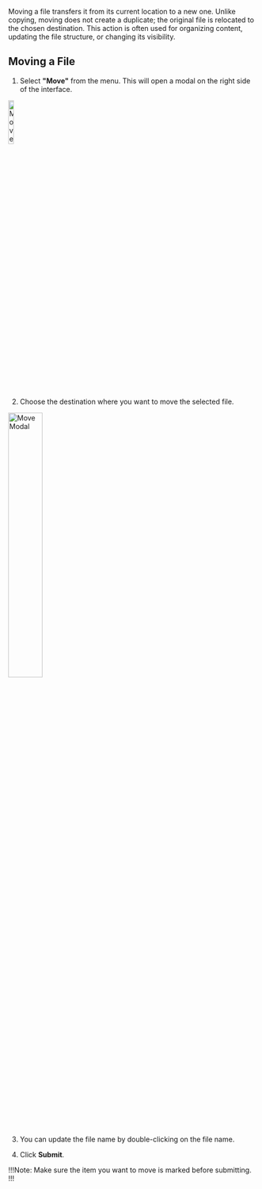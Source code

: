 Moving a file transfers it from its current location to a new one. Unlike copying, moving does not create a duplicate; the original file is relocated to the chosen destination. This action is often used for organizing content, updating the file structure, or changing its visibility.

## Moving a File

1. Select **"Move"** from the menu. This will open a modal on the right side of the interface.

<p><img src="/static/images/common/move-menu.jpg" alt="Move Menu" style="width: 15%;"></p>

2. Choose the destination where you want to move the selected file.

<p><img src="/static/images/files/move.jpg" alt="Move Modal" style="width: 37%;"></p>

3. You can update the file name by double-clicking on the file name.

4. Click <span class="text-blue">**Submit**</span>.

!!!Note:
Make sure the item you want to move is marked before submitting.
!!!